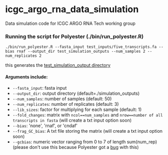 # icgc_argo_rna_data_simulation
Data simulation code for ICGC ARGO RNA Tech working group
### Running the script for Polyester (./bin/run_polyester.R)
```
./bin/run_polyester.R --fasta_input test_inputs/five_transcripts.fa --bias rnaf --output_dir test_simulation_outputs --num_samples 2 --num_replicates 2
```
this generates the [test_simulation_output directory](https://github.com/GoekeLab/icgc_argo_rna_data_simulation/tree/main/test_simulation_outputs)
#### Arguments include:
- `--fasta_input`: fasta input
- `--output_dir`: output directory (default=./simulation_outputs)
- `--num_samples`: number of samples (default: 50)
- `--num_replicates`: number of replicates (default: 3)
- `--lib_sizes`: factor for multiplying for each sample (default: 1)
- `--fold_changes`: matrix with `ncol==num_samples` and `nrow==number of all transcripts in fasta` (will create a txt input option soon)
- `--bias`: 'none', 'rnaf', or 'cndaf'
- `--frag_GC_bias`: A txt file storing the matrix (will create a txt input option soon)
- `--gcbias`: numeric vector ranging from 0 to 7 of length sum(num_rep) (please don't use this because Polyester got a [bug](https://github.com/GoekeLab/icgc_argo_rna_data_simulation/blob/8003355afd3a63ed298bbfc7b3c2f7a2c2af9991/bin/run_polyester.R#L36) with this)
